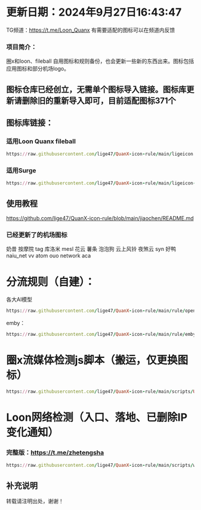 # 更新日期：2024年9月27日16:43:47
TG频道：https://t.me/Loon_Quanx   有需要适配的图标可以在频道内反馈
### 项目简介：
圈x和loon、fileball 自用图标和规则备份，也会更新一些新的东西出来。图标包括应用图标和部分机场logo。  
## 图标仓库已经创立，无需单个图标导入链接。图标库更新请删除旧的重新导入即可，目前适配图标371个  
## 图标库链接：
### 适用Loon Quanx fileball
```ruby
https://raw.githubusercontent.com/lige47/QuanX-icon-rule/main/ligeicon.json
```
### 适用Surge
```ruby
https://raw.githubusercontent.com/lige47/QuanX-icon-rule/main/ligeicon-surge.json
```
## 使用教程
https://github.com/lige47/QuanX-icon-rule/blob/main/jiaochen/README.md
### 已经更新了的机场图标
奶昔 按摩院 tag 库洛米 mesl 花云 薯条 泡泡狗 云上风铃 夜煞云  syn 好鸭 naiu_net vv atom  ouo network  aca 
# 分流规则（自建）： 
各大AI模型
```ruby
https://raw.githubusercontent.com/lige47/QuanX-icon-rule/main/rule/openai.list
```
emby：  
```ruby
https://raw.githubusercontent.com/lige47/QuanX-icon-rule/main/rule/embytest.list
```  
# 圈x流媒体检测js脚本（搬运，仅更换图标）  
```ruby 
https://raw.githubusercontent.com/lige47/QuanX-icon-rule/main/scripts/UI-Action.json
```
# Loon网络检测（入口、落地、已删除IP变化通知） 
### 完整版：https://t.me/zhetengsha
```ruby 
https://raw.githubusercontent.com/lige47/QuanX-icon-rule/main/scripts/wangluoxinxi.plugin
```
## 补充说明
转载请注明出处，谢谢！
